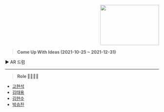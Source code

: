 <p align="right"><img src="https://user-images.githubusercontent.com/56003992/138816338-49083cd9-569a-4f34-b001-ba6584ae2a2e.png"  width="192" height="133"></p>

> **Come Up With Ideas (2021-10-25 ~ 2021-12-31)** 

▶ AR 드럼

* * *

> **Role 👨‍👨‍👦‍👦**
- [고현석](https://github.com/khsexk)
- [김태용](https://github.com/YongsHub)
- [김현수](https://github.com/KimHacne)
- [박승찬](https://github.com/eemdeeks)

